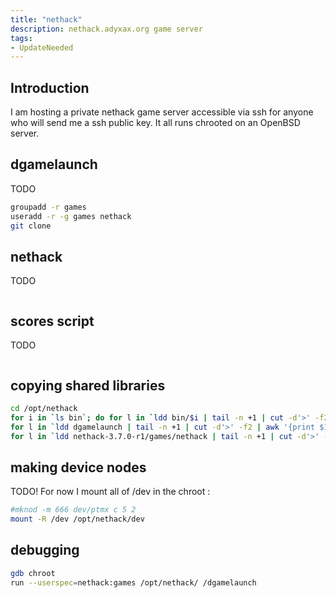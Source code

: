 ```yaml
---
title: "nethack"
description: nethack.adyxax.org game server
tags:
- UpdateNeeded
---
```


## Introduction

I am hosting a private nethack game server accessible via ssh for anyone who will send me a ssh public key. It all runs chrooted on an OpenBSD server.

## dgamelaunch

TODO

```sh
groupadd -r games
useradd -r -g games nethack
git clone 
```

## nethack

TODO

```sh
```

## scores script

TODO

```sh
```

## copying shared libraries

```sh
cd /opt/nethack
for i in `ls bin`; do for l in `ldd bin/$i | tail -n +1 | cut -d'>' -f2 | awk '{print $1}'`; do if [ -f $l ]; then echo $l; cp $l lib64/; fi; done; done
for l in `ldd dgamelaunch | tail -n +1 | cut -d'>' -f2 | awk '{print $1}'`; do if [ -f $l ]; then echo $l; cp $l lib64/; fi; done
for l in `ldd nethack-3.7.0-r1/games/nethack | tail -n +1 | cut -d'>' -f2 | awk '{print $1}'`; do if [ -f $l ]; then echo $l; cp $l lib64/; fi; done
```

## making device nodes

TODO! For now I mount all of /dev in the chroot :
```sh
#mknod -m 666 dev/ptmx c 5 2
mount -R /dev /opt/nethack/dev
```

## debugging

```sh
gdb chroot
run --userspec=nethack:games /opt/nethack/ /dgamelaunch
```
